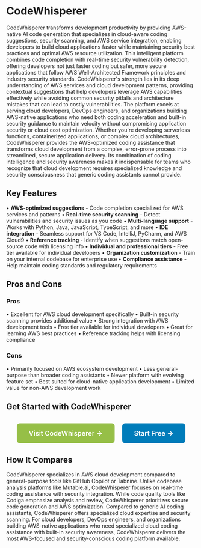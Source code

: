 # CodeWhisperer

CodeWhisperer transforms development productivity by providing AWS-native AI code generation that specializes in cloud-aware coding suggestions, security scanning, and AWS service integration, enabling developers to build cloud applications faster while maintaining security best practices and optimal AWS resource utilization. This intelligent platform combines code completion with real-time security vulnerability detection, offering developers not just faster coding but safer, more secure applications that follow AWS Well-Architected Framework principles and industry security standards. CodeWhisperer's strength lies in its deep understanding of AWS services and cloud development patterns, providing contextual suggestions that help developers leverage AWS capabilities effectively while avoiding common security pitfalls and architecture mistakes that can lead to costly vulnerabilities. The platform excels at serving cloud developers, DevOps engineers, and organizations building AWS-native applications who need both coding acceleration and built-in security guidance to maintain velocity without compromising application security or cloud cost optimization. Whether you're developing serverless functions, containerized applications, or complex cloud architectures, CodeWhisperer provides the AWS-optimized coding assistance that transforms cloud development from a complex, error-prone process into streamlined, secure application delivery. Its combination of coding intelligence and security awareness makes it indispensable for teams who recognize that cloud development requires specialized knowledge and security consciousness that generic coding assistants cannot provide.

## Key Features

• **AWS-optimized suggestions** - Code completion specialized for AWS services and patterns
• **Real-time security scanning** - Detect vulnerabilities and security issues as you code
• **Multi-language support** - Works with Python, Java, JavaScript, TypeScript, and more
• **IDE integration** - Seamless support for VS Code, IntelliJ, PyCharm, and AWS Cloud9
• **Reference tracking** - Identify when suggestions match open-source code with licensing info
• **Individual and professional tiers** - Free tier available for individual developers
• **Organization customization** - Train on your internal codebase for enterprise use
• **Compliance assistance** - Help maintain coding standards and regulatory requirements

## Pros and Cons

### Pros
• Excellent for AWS cloud development specifically
• Built-in security scanning provides additional value
• Strong integration with AWS development tools
• Free tier available for individual developers
• Great for learning AWS best practices
• Reference tracking helps with licensing compliance

### Cons
• Primarily focused on AWS ecosystem development
• Less general-purpose than broader coding assistants
• Newer platform with evolving feature set
• Best suited for cloud-native application development
• Limited value for non-AWS development work

## Get Started with CodeWhisperer

<div style="text-align: center; margin: 2rem 0;">
  <a href="https://aws.amazon.com/codewhisperer" target="_blank" rel="noopener noreferrer" style="display: inline-block; background: #96BF47; color: white; padding: 1rem 2rem; text-decoration: none; border-radius: 8px; font-weight: 600; font-size: 1.1rem; margin-right: 1rem;">Visit CodeWhisperer →</a>
  <a href="https://console.aws.amazon.com/codewhisperer" target="_blank" rel="noopener noreferrer" style="display: inline-block; background: #007cba; color: white; padding: 1rem 2rem; text-decoration: none; border-radius: 8px; font-weight: 600; font-size: 1.1rem;">Start Free →</a>
</div>

## How It Compares

CodeWhisperer specializes in AWS cloud development compared to general-purpose tools like GitHub Copilot or Tabnine. Unlike codebase analysis platforms like Mutable.ai, CodeWhisperer focuses on real-time coding assistance with security integration. While code quality tools like Codiga emphasize analysis and review, CodeWhisperer prioritizes secure code generation and AWS optimization. Compared to generic AI coding assistants, CodeWhisperer offers specialized cloud expertise and security scanning. For cloud developers, DevOps engineers, and organizations building AWS-native applications who need specialized cloud coding assistance with built-in security awareness, CodeWhisperer delivers the most AWS-focused and security-conscious coding platform available.